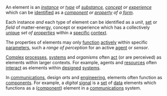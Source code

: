 An element is an *[instance](https://github.com/gcassel/Modular-Organization-Terminology/blob/master/terms/instance.md) or [type](https://github.com/gcassel/Modular-Organization-Terminology/blob/master/terms/type)* of *[substance](https://github.com/gcassel/Modular-Organization-Terminology/blob/master/terms/substance.md), [concept](https://github.com/gcassel/Modular-Organization-Terminology/blob/master/terms/concept.md) or [experience](https://github.com/gcassel/Modular-Organization-Terminology/blob/master/terms/experience.md)* which can be [identified](https://github.com/gcassel/Modular-Organization-Terminology/blob/master/terms/identify.md) as a *[component](https://github.com/gcassel/Modular-Organization-Terminology/blob/master/terms/component.md) or [property](https://github.com/gcassel/Modular-Organization-Terminology/blob/master/terms/property.md) of a [form](https://github.com/gcassel/Modular-Organization-Terminology/blob/master/terms/form.md)*.    

Each instance *and* each type of element can be identified as a *unit*, [set](https://github.com/gcassel/Modular-Organization-Terminology/blob/master/terms/set.md) or *field* of matter-energy, concept or experience which has a collectively [unique](https://github.com/gcassel/Modular-Organization-Terminology/blob/master/terms/unique.md) *set of [properties](https://github.com/gcassel/Modular-Organization-Terminology/blob/master/terms/property.md)* within a [specific](https://github.com/gcassel/Modular-Organization-Terminology/blob/master/terms/specific.md) [context](https://github.com/gcassel/Modular-Organization-Terminology/blob/master/terms/context.md).

The properties of elements may only [function](https://github.com/gcassel/Modular-Organization-Terminology/blob/master/terms/function.md) [actively](https://github.com/gcassel/Modular-Organization-Terminology/blob/master/terms/active.md) within specific [parameters](https://github.com/gcassel/Modular-Organization-Terminology/blob/master/terms/parameter.md), such a *range of perception* for an active [agent](https://github.com/gcassel/Modular-Organization-Terminology/blob/master/terms/agent.md) or *sensor*.

[Complex](https://github.com/gcassel/Modular-Organization-Terminology/blob/master/terms/complex.md) [processes](https://github.com/gcassel/Modular-Organization-Terminology/blob/master/terms/process.md), [systems](https://github.com/gcassel/Modular-Organization-Terminology/blob/master/terms/system.md) and *organisms* often [act](https://github.com/gcassel/Modular-Organization-Terminology/blob/master/terms/action.md) (or are perceived) as elements within larger contexts.  For example, agents and [resources](https://github.com/gcassel/Modular-Organization-Terminology/blob/master/terms/resource.md) often [interact](https://github.com/gcassel/Modular-Organization-Terminology/blob/master/terms/interaction.md) as elements within [designed](https://github.com/gcassel/Modular-Organization-Terminology/blob/master/terms/design.md) [systems](https://github.com/gcassel/Modular-Organization-Terminology/blob/master/terms/system.md).

In [communications](https://github.com/gcassel/Modular-Organization-Terminology/blob/master/terms/communication.md), design *arts* and [engineering](https://github.com/gcassel/Modular-Organization-Terminology/blob/master/terms/engineering.md), elements often function as [components](https://github.com/gcassel/Modular-Organization-Terminology/blob/master/terms/component.md).  For example, a *digital* [signal](https://github.com/gcassel/Modular-Organization-Terminology/blob/master/terms/signal.md) is a [set](https://github.com/gcassel/Modular-Organization-Terminology/blob/master/terms/set.md) of [data](https://github.com/gcassel/Modular-Organization-Terminology/blob/master/terms/data.md) elements which functions as a ([component](https://github.com/gcassel/Modular-Organization-Terminology/blob/master/terms/component.md)) element in a [communications](https://github.com/gcassel/Modular-Organization-Terminology/blob/master/terms/communication.md) system.
